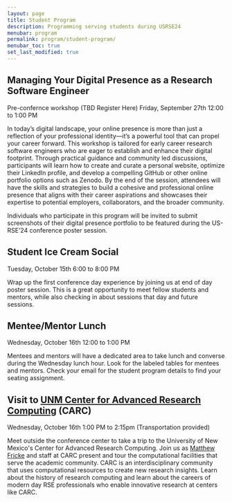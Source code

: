 ```yaml
---
layout: page
title: Student Program
description: Programming serving students during USRSE24
menubar: program
permalink: program/student-program/
menubar_toc: true
set_last_modified: true
---
```


## Managing Your Digital Presence as a Research Software Engineer
Pre-confernce workshop (TBD Register Here)
Friday, September 27th 12:00 to 1:00 PM

In today’s digital landscape, your online presence is more than just a reflection 
of your professional identity—it’s a powerful tool that can propel your career forward. 
This workshop is tailored for early career research software engineers who are eager to 
establish and enhance their digital footprint. Through practical guidance and community 
led discussions, participants will learn how to create and curate a personal website, 
optimize their LinkedIn profile, and develop a compelling GitHub or other online portfolio 
options such as Zenodo. By the end of the session, attendees will have the skills and 
strategies to build a cohesive and professional online presence that aligns with their 
career aspirations and showcases their expertise to potential employers, collaborators, 
and the broader community. 

Individuals who participate in this program will be invited to submit screenshots 
of their digital presence portfolio to be featured during the US-RSE’24 conference 
poster session.

## Student Ice Cream Social
Tuesday, October 15th 6:00 to 8:00 PM 
 
Wrap up the first conference day experience by joining us at 
end of day poster session. This is a great opportunity to meet 
fellow students and mentors, while also checking in about sessions
that day and future sessions.

## Mentee/Mentor Lunch
Wednesday, October 16th 12:00 to 1:00 PM 
 
Mentees and mentors will have a dedicated area to take lunch and converse
during the Wednesday lunch hour. Look for the labeled tables for mentees 
and mentors. Check your email for the student program details to find your
seating assignment.

## Visit to [UNM Center for Advanced Research Computing](https://carc.unm.edu/) (CARC) 
Wednesday, October 16th 1:00 PM to 2:15pm (Transportation provided) 
 
Meet outside the conference center to take a trip to the University of New Mexico's
Center for Advanced Research Computing. Join us as [Matthew Fricke](https://www.cs.unm.edu/directory/faculty-profiles/matthew-fricke.html) and staff at CARC present and tour the computational facilities that serve the academic community. CARC is an interdisciplinary community that uses computational resources to create new research insights. Learn about the history of research computing and learn about the careers of modern day RSE professionals who enable innovative research at centers like CARC. 
